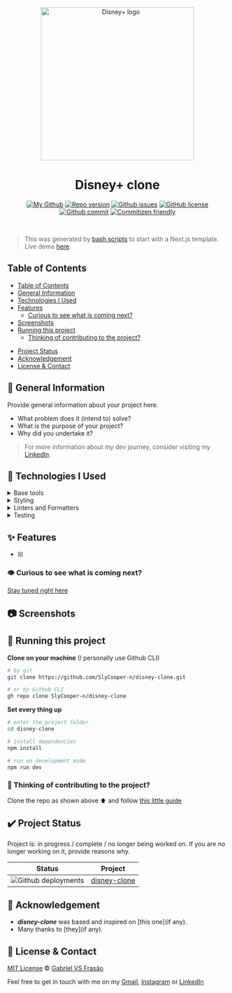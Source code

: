 <div align="center">

<img src="https://www.technobezz.com/files/uploads/2020/05/Disney-Plus-Logo-Gradient-Background.jpg" alt="Disney+ logo" width="350" />

<br />

# Disney+ clone

[![My Github](https://img.shields.io/badge/Gabe%20Frasz-disney--clone-gold?style=flat-square)](https://github.com/SlyCooper-n)
[![Repo version](https://img.shields.io/github/package-json/v/slycooper-n/disney-clone?style=flat-square)](https://github.com/SlyCooper-n/disney-clone/blob/main/package.json)
[![Github issues](https://img.shields.io/github/issues/SlyCooper-n/disney-clone?color=red&style=flat-square)](https://github.com/SlyCooper-n/disney-clone/issues)
[![GitHub license](https://img.shields.io/github/license/SlyCooper-n/disney-clone?style=flat-square)](https://github.com/SlyCooper-n/disney-clone/blob/main/LICENSE)
[![Github commit](https://img.shields.io/github/last-commit/SlyCooper-n/disney-clone?color=blue&style=flat-square)](https://github.com/SlyCooper-n/disney-clone/commits/main)
[![Commitizen friendly](https://img.shields.io/badge/commitizen-friendly-brightgreen.svg)](http://commitizen.github.io/cz-cli/)

</div>

<br />

> This was generated by [bash scripts](https://github.com/SlyCooper-n/models) to start with a Next.js template. <br />
> Live demo [here](https://disney-clone.vercel.app).

## Table of Contents

- [Table of Contents](#table-of-contents)
- [General Information](#pushpin-general-information)
- [Technologies I Used](#hammer-technologies-i-used)
- [Features](#sparkles-features)
  - [Curious to see what is coming next?](#eye-curious-to-see-what-is-coming-next)
- [Screenshots](#camera-screenshots)
- [Running this project](#rocket-running-this-project)
  - [Thinking of contributing to the project?](#brain-thinking-of-contributing-to-the-project)
<!-- - [Usage](#question-usage) -->
- [Project Status](#heavy_check_mark-project-status)
- [Acknowledgement](#white_heart-acknowledgement)
- [License & Contact](#memo-license--contact)

## :pushpin: General Information

Provide general information about your project here.

- What problem does it (intend to) solve?
- What is the purpose of your project?
- Why did you undertake it?

> For more information about my dev journey, consider visiting my [LinkedIn](https://linkedin.com/in/gabriel-vs-frasao).

## :hammer: Technologies I Used

<details>
<summary>
Base tools
</summary>

- [Next.js](https://nextjs.org/) v
- [TypeScript](https://www.typescriptlang.org/) v

</details>

<details>
<summary>
Styling
</summary>

- [Tailwind](https://tailwindcss.com/) v
- [DaisyUI](https://daisyui.com/) v
- [RadixUI](https://www.radix-ui.com/) (version per component)

</details>

<details>
<summary>
Linters and Formatters
</summary>

- [ESLint](https://eslint.org/) v
- [Prettier](https://prettier.io/) (VS Code extension)
- [.editorConfig](https://editorconfig.org/) (VS Code extension)

</details>

<details>
<summary>
Testing
</summary>

- [Vitest](https://vitest.dev/) v
- [React testing library](https://testing-library.com/docs/react-testing-library/intro/)
  - jest-dom v
  - react v
  - user-event v
- [Cypress](https://www.cypress.io/) v

</details>

## :sparkles: Features

- [x]

### :eye: Curious to see what is coming next?

[Stay tuned right here](https://github.com/users/SlyCooper-n/projects/00)

## :camera: Screenshots

<!-- <img alt="" src="" /> -->

## :rocket: Running this project

**Clone on your machine** (I personally use Github CLI)

```bash
# by git
git clone https://github.com/SlyCooper-n/disney-clone.git

# or by Github CLI
gh repo clone SlyCooper-n/disney-clone
```

**Set every thing up**

```bash
# enter the project folder
cd disney-clone

# install dependencies
npm install

# run on development mode
npm run dev
```

### :brain: Thinking of contributing to the project?

Clone the repo as shown above :arrow_up: and follow [this little guide](https://github.com/SlyCooper-n/disney-clone/blob/main/_docs/CONTRIBUTING.md)

<!--
## :question: Usage

How does one go about using it? Provide various use cases and code examples here.

`write-your-code-here`
-->

## :heavy_check_mark: Project Status

Project is: in progress / complete / no longer being worked on. If you are no longer working on it, provide reasons why.

| Status | Project |
| ------ | ------- |
| ![Github deployments](https://img.shields.io/github/deployments/slycooper-n/disney-clone/production?label=vercel&logo=vercel&logoColor=white) | [disney-clone](https://disney-clone.vercel.app) |

## :white_heart: Acknowledgement

- ***disney-clone*** was based and inspired on [this one](if any).
- Many thanks to [they](if any).

## :memo: License & Contact

[MIT License](https://github.com/SlyCooper-n/disney-clone/blob/main/LICENSE) &copy; [Gabriel VS Frasão](https://github.com/SlyCooper-n)

Feel free to get in touch with me on my [Gmail](mailto:gabrielvitor.frasao@gmail.com), [Instagram](https://instagram/gabe_frasz) or [LinkedIn](https://linkedin.com/in/gabriel-vs-frasao)
